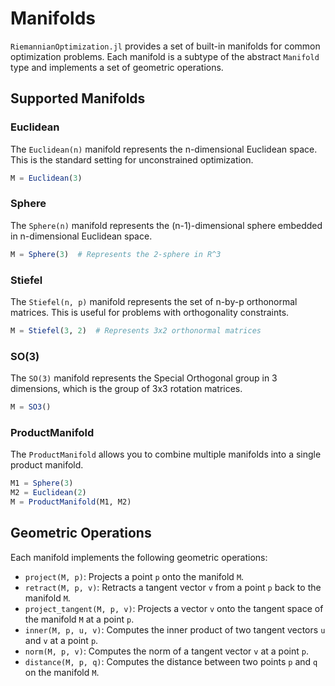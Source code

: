 # Manifolds

`RiemannianOptimization.jl` provides a set of built-in manifolds for common optimization problems. Each manifold is a subtype of the abstract `Manifold` type and implements a set of geometric operations.

## Supported Manifolds

### Euclidean

The `Euclidean(n)` manifold represents the n-dimensional Euclidean space. This is the standard setting for unconstrained optimization.

```julia
M = Euclidean(3)
```

### Sphere

The `Sphere(n)` manifold represents the (n-1)-dimensional sphere embedded in n-dimensional Euclidean space.

```julia
M = Sphere(3)  # Represents the 2-sphere in R^3
```

### Stiefel

The `Stiefel(n, p)` manifold represents the set of n-by-p orthonormal matrices. This is useful for problems with orthogonality constraints.

```julia
M = Stiefel(3, 2)  # Represents 3x2 orthonormal matrices
```

### SO(3)

The `SO(3)` manifold represents the Special Orthogonal group in 3 dimensions, which is the group of 3x3 rotation matrices.

```julia
M = SO3()
```

### ProductManifold

The `ProductManifold` allows you to combine multiple manifolds into a single product manifold.

```julia
M1 = Sphere(3)
M2 = Euclidean(2)
M = ProductManifold(M1, M2)
```

## Geometric Operations

Each manifold implements the following geometric operations:

- `project(M, p)`: Projects a point `p` onto the manifold `M`.
- `retract(M, p, v)`: Retracts a tangent vector `v` from a point `p` back to the manifold `M`.
- `project_tangent(M, p, v)`: Projects a vector `v` onto the tangent space of the manifold `M` at a point `p`.
- `inner(M, p, u, v)`: Computes the inner product of two tangent vectors `u` and `v` at a point `p`.
- `norm(M, p, v)`: Computes the norm of a tangent vector `v` at a point `p`.
- `distance(M, p, q)`: Computes the distance between two points `p` and `q` on the manifold `M`.
